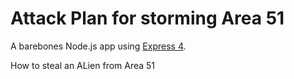# Attack Plan for storming Area 51

A barebones Node.js app using [Express 4](http://expressjs.com/).

How to steal an ALien from Area 51

